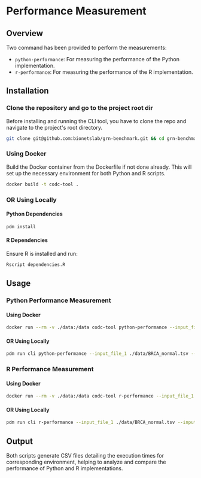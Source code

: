 # Performance Measurement

## Overview

Two command has been provided to perform the measurements:
- `python-performance`: For measuring the performance of the Python implementation.
- `r-performance`: For measuring the performance of the R implementation.

## Installation

### Clone the repository and go to the project root dir

Before installing and running the CLI tool, you have to clone the repo and navigate
to the project's root directory.

```bash
git clone git@github.com:bionetslab/grn-benchmark.git && cd grn-benchmark/src/codc-cli-tool
```

### Using Docker

Build the Docker container from the Dockerfile if not done already. This will set up the necessary environment for both Python and R scripts.

```bash
docker build -t codc-tool .
```

### OR Using Locally

#### Python Dependencies
```bash
pdm install
```

#### R Dependencies
Ensure R is installed and run:
```R
Rscript dependencies.R
```

## Usage

### Python Performance Measurement

#### Using Docker

```bash
docker run --rm -v ./data:/data codc-tool python-performance --input_file_1 /data/BRCA_normal.tsv --input_file_2 /data/BRCA_tumor.tsv --iterations 10 --output_path /data --batch_size 100
```

#### OR Using Locally

```bash
pdm run cli python-performance --input_file_1 ./data/BRCA_normal.tsv --input_file_2 ./data/BRCA_tumor.tsv --iterations 10 --output_path ./data --batch_size 100
```

### R Performance Measurement

#### Using Docker

```bash
docker run --rm -v ./data:/data codc-tool r-performance --input_file_1 /data/BRCA_normal.tsv --input_file_2 /data/BRCA_tumor.tsv --iterations 10 --output_path /data
```

#### OR Using Locally

```bash
pdm run cli r-performance --input_file_1 ./data/BRCA_normal.tsv --input_file_2 ./data/BRCA_tumor.tsv --iterations 10 --output_path ./data
```

## Output

Both scripts generate CSV files detailing the execution times for corresponding environment, helping to analyze and compare the performance of Python and R implementations.